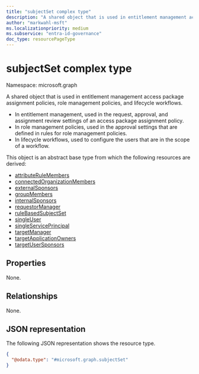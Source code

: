 ```yaml
---
title: "subjectSet complex type"
description: "A shared object that is used in entitlement management access package assignment policies, role management policies, and lifecycle workflows."
author: "markwahl-msft"
ms.localizationpriority: medium
ms.subservice: "entra-id-governance"
doc_type: resourcePageType
---
```

# subjectSet complex type

Namespace: microsoft.graph

A shared object that is used in entitlement management access package assignment policies, role management policies, and lifecycle workflows.

+ In entitlement management, used in the request, approval, and assignment review settings of an access package assignment policy.
+ In role management policies, used in the approval settings that are defined in rules for role management policies.
+ In lifecycle workflows, used to configure the users that are in the scope of a workflow.

This object is an abstract base type from which the following resources are derived:
+ [attributeRuleMembers](attributeRuleMembers.md)
+ [connectedOrganizationMembers](connectedorganizationmembers.md)
+ [externalSponsors](externalsponsors.md)
+ [groupMembers](groupmembers.md)
+ [internalSponsors](internalsponsors.md)
+ [requestorManager](requestormanager.md)
+ [ruleBasedSubjectSet](../resources/identitygovernance-ruleBasedSubjectSet.md)
+ [singleUser](singleuser.md)
+ [singleServicePrincipal](singleserviceprincipal.md)
+ [targetManager](targetmanager.md)
+ [targetApplicationOwners](targetapplicationowners.md)
+ [targetUserSponsors](targetusersponsors.md)


## Properties

None.
## Relationships
None.
## JSON representation
The following JSON representation shows the resource type.
<!-- {
  "blockType": "resource",
  "@odata.type": "microsoft.graph.subjectSet"
}
-->
``` json
{
  "@odata.type": "#microsoft.graph.subjectSet"
}
```


